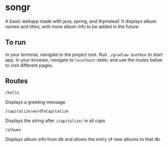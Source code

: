# songr

A basic webapp made with java, spring, and thymeleaf. It displays album names and titles, with more album info to be added in the future.

## To run
In your terminal, navigate to the project root. Run `./gradlew bootRun` to start app. In your browser, navigate to `localhost:8080/` and use the routes below to visit different pages.

## Routes

`/hello`

Displays a greeting message

`/capitalize/wordToCapitalize`

Displays the string after `/capitalize/` in all caps

`/albums`

Displays album info from db and allows the entry of new albums to that db
